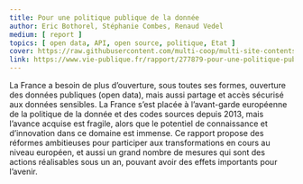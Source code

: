 ```yaml
---
title: Pour une politique publique de la donnée
author: Eric Bothorel, Stéphanie Combes, Renaud Vedel
medium: [ report ]
topics: [ open data, API, open source, politique, Etat ]
cover: https://raw.githubusercontent.com/multi-coop/multi-site-contents/main/texts/ressources/images/rapport-bothorel.png
link: https://www.vie-publique.fr/rapport/277879-pour-une-politique-publique-de-la-donnee
---
```


La France a besoin de plus d’ouverture, sous toutes ses formes, ouverture des données publiques (open data), mais aussi partage et accès sécurisé aux données sensibles. La France s’est placée à l’avant-garde européenne de la politique de la donnée et des codes sources depuis 2013, mais l’avance acquise est fragile, alors que le potentiel de connaissance et d’innovation dans ce domaine est immense. Ce rapport propose des réformes ambitieuses pour participer aux transformations en cours au niveau européen, et aussi un grand nombre de mesures qui sont des actions réalisables sous un an, pouvant avoir des effets importants pour l’avenir.
